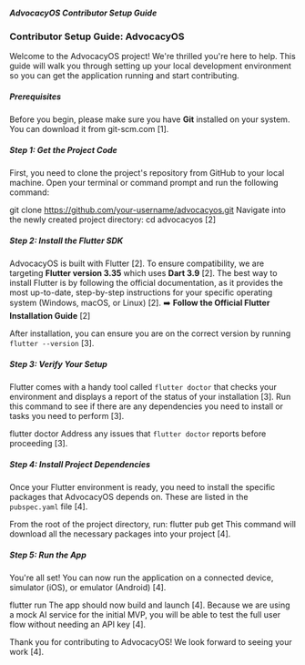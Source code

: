 ##### AdvocacyOS Contributor Setup Guide
### Contributor Setup Guide: AdvocacyOS
Welcome to the AdvocacyOS project! We're thrilled you're here to help. This guide will walk you through setting up your local development environment so you can get the application running and start contributing.

##### Prerequisites
Before you begin, please make sure you have **Git** installed on your system. You can download it from git-scm.com [1].

##### Step 1: Get the Project Code
First, you need to clone the project's repository from GitHub to your local machine. Open your terminal or command prompt and run the following command:

git clone https://github.com/your-username/advocacyos.git
Navigate into the newly created project directory:
cd advocacyos
[2]

##### Step 2: Install the Flutter SDK
AdvocacyOS is built with Flutter [2]. To ensure compatibility, we are targeting **Flutter version 3.35** which uses **Dart 3.9** [2].
The best way to install Flutter is by following the official documentation, as it provides the most up-to-date, step-by-step instructions for your specific operating system (Windows, macOS, or Linux) [2].
➡️ **Follow the Official Flutter Installation Guide** [2]

After installation, you can ensure you are on the correct version by running `flutter --version` [3].

##### Step 3: Verify Your Setup
Flutter comes with a handy tool called `flutter doctor` that checks your environment and displays a report of the status of your installation [3]. Run this command to see if there are any dependencies you need to install or tasks you need to perform [3].

flutter doctor
Address any issues that `flutter doctor` reports before proceeding [3].

##### Step 4: Install Project Dependencies
Once your Flutter environment is ready, you need to install the specific packages that AdvocacyOS depends on. These are listed in the `pubspec.yaml` file [4].

From the root of the project directory, run:
flutter pub get
This command will download all the necessary packages into your project [4].

##### Step 5: Run the App
You're all set! You can now run the application on a connected device, simulator (iOS), or emulator (Android) [4].

flutter run
The app should now build and launch [4]. Because we are using a mock AI service for the initial MVP, you will be able to test the full user flow without needing an API key [4].

Thank you for contributing to AdvocacyOS! We look forward to seeing your work [4].

